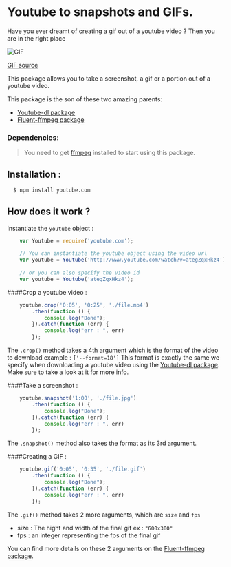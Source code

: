 Youtube to snapshots and GIFs.
================================================================

Have you ever dreamt of creating a gif out of a youtube video ? Then you are in the right place

![GIF](https://www.dropbox.com/s/w7w870zd14jhr1x/file.gif?raw=1)

[GIF source](https://www.youtube.com/watch?v=ja8pA2B0RR4)

This package allows you to take a screenshot, a gif or a portion out of a youtube video.

This package is the son of these two amazing parents:

- [Youtube-dl package](https://github.com/fent/node-youtube-dl)
- [Fluent-ffmpeg package](https://github.com/fluent-ffmpeg/node-fluent-ffmpeg)

### Dependencies:

> You need to get [ffmpeg](https://ffmpeg.org/) installed to start using this package.

## Installation :

```bash
  $ npm install youtube.com
```

## How does it work ?

Instantiate the `youtube` object :

```javascript
    var Youtube = require('youtube.com');
    
    // You can instantiate the youtube object using the video url
    var youtube = Youtube('http://www.youtube.com/watch?v=ategZqxHkz4');
    
    // or you can also specify the video id
    var youtube = Youtube('ategZqxHkz4');
```

####Crop a youtube video :

```javascript
    youtube.crop('0:05', '0:25', './file.mp4')
        .then(function () {
            console.log("Done");
        }).catch(function (err) {
            console.log("err : ", err)
        });
```

The `.crop()` method takes a 4th argument which is the format of the video to download example : `['--format=18']`
This format is exactly the same we specify when downloading a youtube video using the [Youtube-dl package](https://github.com/fent/node-youtube-dl). Make sure to take a look at it for more info.

####Take a screenshot :

```javascript
    youtube.snapshot('1:00', './file.jpg')
        .then(function () {
            console.log("Done");
        }).catch(function (err) {
            console.log("err : ", err)
        });
```

The `.snapshot()` method also takes the format as its 3rd argument.

####Creating a GIF :

```javascript
    youtube.gif('0:05', '0:35', './file.gif')
        .then(function () {
            console.log("Done");
        }).catch(function (err) {
            console.log("err : ", err)
        });
```
The `.gif()` method takes 2 more arguments, which are `size` and `fps`
- size : The hight and width of the final gif ex : `"600x300"`
- fps : an integer representing the fps of the final gif

You can find more details on these 2 arguments on the [Fluent-ffmpeg package](https://github.com/fluent-ffmpeg/node-fluent-ffmpeg).